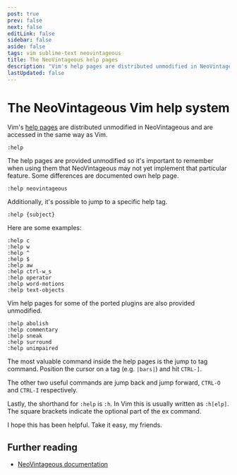 ```yaml
---
post: true
prev: false
next: false
editLink: false
sidebar: false
aside: false
tags: vim sublime-text neovintageous
title: The NeoVintageous help pages
description: "Vim's help pages are distributed unmodified in NeoVintageous and are accessed in the same way as Vim. The help pages are provided unmodified so it's important to remember when using them that NeoVintageous may not yet implement that particular feature. Some differences are documented own help page."
lastUpdated: false
---
```


# The NeoVintageous Vim help system

Vim's [help pages](https://vimhelp.org?ref=blog.gerardroche.com) are distributed unmodified in NeoVintageous and are accessed in the same way as Vim.

```vim
:help
```

The help pages are provided unmodified so it's important to remember when using them that NeoVintageous may not yet implement that particular feature. Some differences are documented own help page.

```vim
:help neovintageous
```

Additionally, it's possible to jump to a specific help tag.

```vim
:help {subject}
```

Here are some examples:

```vim
:help c
:help w
:help ^
:help $
:help aw
:help ctrl-w_s
:help operator
:help word-motions
:help text-objects
```

Vim help pages for some of the ported plugins are also provided unmodified.

```vim
:help abolish
:help commentary
:help sneak
:help surround
:help unimpaired
```

The most valuable command inside the help pages is the jump to tag command. Position the cursor on a tag (e.g. `|bars|`) and hit `CTRL-]`.

The other two useful commands are jump back and jump forward, `CTRL-O` and `CTRL-I` respectively.

Lastly, the shorthand for `:help` is `:h`. In Vim this is usually written as `:h[elp]`. The square brackets indicate the optional part of the ex command.

I hope this has been helpful. Take it easy, my friends.

## Further reading

* [NeoVintageous documentation](https://neovintageous.github.io/?ref=blog.gerardroche.com)
